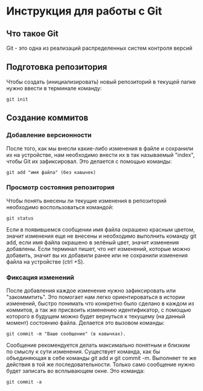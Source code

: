 # **Инструкция для работы с Git**

## Что такое Git

Git - это одна из реализаций распределенных систем контроля версий

## Подготовка репозитория

Чтобы создать  (инициализировать) новый репозиторий в текущей папке нужно ввести в терминале команду:

    git init

## Создание коммитов

### Добавление версионности

После того, как мы внесли какие-либо изменения в файле и сохранили их на устройстве, нам необходимо внести их в так называемый "index", чтобы Git их зафиксировал. Это делается с помощью команды:

    git add "имя файла" (без кавычек)

### Просмотр состояния репозитория

Чтобы понять внесены ли текущие изменения в репозиторий необходимо воспользоваться командой:

    git status

Если в появившемся сообщении имя файла окрашено красным цветом, значит изменения еще не внесены и необходимо выполнить команду git add, если имя файла окрашено в зелёный цвет, значит изменения добавлены. Если терминал пишет, что нет изменений, которые можно добавить, значит вы их добавили ранее или не сохранили изменения файла на устройстве (ctrl +S). 

### Фиксация изменений

После добавления каждое изменение нужно зафиксировать или "закоммитить". Это помогает нам легко ориентироваться в истории изменений, быстро понимать что конкретно было сделано в каждом из коммитов, а так же присвоить изменению идентификатор, с помощью которого в будущем можно будет вернуться к текущему (на данный момент) состоянию файла. Делается это вызовом команды:

    git commit -m "Ваше сообщение" (в кавычках).

Сообщение рекомендуется делать максимально понятным и близким по смыслу к сути изменения. Существует команда, как бы объединяющая в себе команды git add и git commit -m. Выполняет те же действия в той же последовательности. Только само сообщение нужно будет записать во всплывающем окне. Это команда:

    git commit -a

